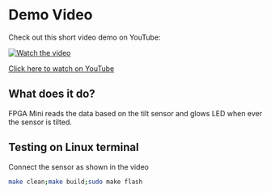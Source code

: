 # Demo Video

Check out this short video demo on YouTube:

[![Watch the video](https://img.youtube.com/vi/Ktz-52EdSLA/hqdefault.jpg)](https://youtube.com/shorts/Ktz-52EdSLA?si=NTdX7bJTXjUXne8d)

[Click here to watch on YouTube](https://youtube.com/shorts/Ktz-52EdSLA?si=NTdX7bJTXjUXne8d)


## What does it do?
FPGA Mini reads the data based on the tilt sensor and glows LED when ever the sensor is tilted.

## Testing on Linux terminal
Connect the sensor as shown in the video
```sh
make clean;make build;sudo make flash
```
